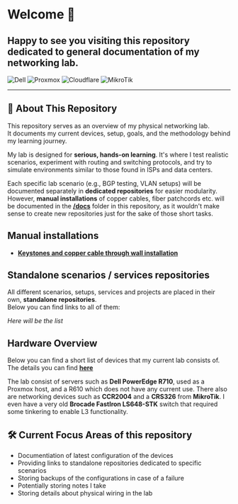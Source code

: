 # Welcome 👋
## Happy to see you visiting this repository dedicated to general documentation of my networking lab.

![Dell](https://img.shields.io/badge/dell-%230012b3?style=for-the-badge&logo=dell)
![Proxmox](https://img.shields.io/badge/proxmox-proxmox?style=for-the-badge&logo=proxmox&logoColor=%23E57000&labelColor=%232b2a33&color=%232b2a33)
![Cloudflare](https://img.shields.io/badge/Cloudflare-F38020?style=for-the-badge&logo=Cloudflare&logoColor=white)
![MikroTik](https://img.shields.io/badge/MikroTik-%23363636?style=for-the-badge&logo=Mikrotik)

---

## 🧠 About This Repository

This repository serves as an overview of my physical networking lab.  
It documents my current devices, setup, goals, and the methodology behind my learning journey.

My lab is designed for **serious, hands-on learning**. It's where I test realistic scenarios, experiment with routing and switching protocols, and try to simulate environments similar to those found in ISPs and data centers.

Each specific lab scenario (e.g., BGP testing, VLAN setups) will be documented separately in **dedicated repositories** for easier modularity.
However, **manual installations** of copper cables, fiber patchcords etc. will be documented in the **[/docs](./docs/)** folder in this repository, as it wouldn't make sense to create new repositories just for the sake of those short tasks.

## Manual installations

*   **[Keystones and copper cable through wall installation](./docs/keystones-installation.md)**

## Standalone scenarios / services repositories

All different scenarios, setups, services and projects are placed in their own, **standalone repositories**.  
Below you can find links to all of them: 

  _Here will be the list_

## Hardware Overview

Below you can find a short list of devices that my current lab consists of.  
The details you can find **[here](./docs/hardware.md)**

  The lab consist of servers such as **Dell PowerEdge R710**, used as a Proxmox host, and a R610 which does not have any current use.
  There also are networking devices such as **CCR2004** and a **CRS326** from **MikroTik**.
  I even have a very old **Brocade FastIron LS648-STK** switch that required some tinkering to enable L3 functionality.


## 🛠️ Current Focus Areas of this repository

- Documentiation of latest configuration of the devices
- Providing links to standalone repositories dedicated to specific scenarios
- Storing backups of the configurations in case of a failure
- Potentially storing notes I take
- Storing details about physical wiring in the lab